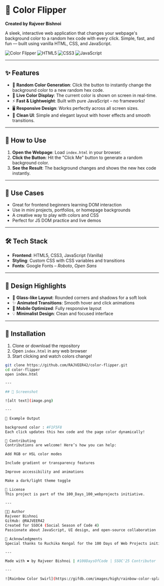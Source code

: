# 🎨 Color Flipper

**Created by Rajveer Bishnoi**

A sleek, interactive web application that changes your webpage's background color to a random hex code with every click. Simple, fast, and fun — built using vanilla HTML, CSS, and JavaScript.

![Color Flipper](https://img.shields.io/badge/Color-Flipper-blueviolet?style=for-the-badge&logo=dropbox)
![HTML5](https://img.shields.io/badge/HTML5-E34F26?style=for-the-badge&logo=html5&logoColor=white)
![CSS3](https://img.shields.io/badge/CSS3-1572B6?style=for-the-badge&logo=css3&logoColor=white)
![JavaScript](https://img.shields.io/badge/JavaScript-F7DF1E?style=for-the-badge&logo=javascript&logoColor=black)

---

## ✨ Features

- 🎯 **Random Color Generation**: Click the button to instantly change the background color to a new random hex code.
- 🎨 **Live Color Display**: The current color is shown on screen in real-time.
- ⚡ **Fast & Lightweight**: Built with pure JavaScript – no frameworks!
- 🖥️ **Responsive Design**: Works perfectly across all screen sizes.
- 🧼 **Clean UI**: Simple and elegant layout with hover effects and smooth transitions.

---

## 🚀 How to Use

1. **Open the Webpage**: Load `index.html` in your browser.
2. **Click the Button**: Hit the "Click Me" button to generate a random background color.
3. **See the Result**: The background changes and shows the new hex code instantly.

---

## 🎯 Use Cases

- Great for frontend beginners learning DOM interaction  
- Use in mini projects, portfolios, or homepage backgrounds  
- A creative way to play with colors and CSS  
- Perfect for JS DOM practice and live demos  

---

## 🛠️ Tech Stack

- **Frontend**: HTML5, CSS3, JavaScript (Vanilla)
- **Styling**: Custom CSS with CSS variables and transitions
- **Fonts**: Google Fonts – *Roboto*, *Open Sans*

---

## 🎨 Design Highlights

- 🧊 **Glass-like Layout**: Rounded corners and shadows for a soft look
- ✨ **Animated Transitions**: Smooth hover and click animations
- 📱 **Mobile Optimized**: Fully responsive layout
- 💡 **Minimalist Design**: Clean and focused interface

---

## 🔧 Installation

1. Clone or download the repository
2. Open `index.html` in any web browser
3. Start clicking and watch colors change!

```bash
git clone https://github.com/RAJVEER42/color-flipper.git
cd color-flipper
open index.html

---

## 📸 Screenshot

![alt text](image.png)

---

🧪 Example Output

background color : #F1F5F8
Each click updates this hex code and the page color dynamically!

🤝 Contributing
Contributions are welcome! Here’s how you can help:

Add RGB or HSL color modes

Include gradient or transparency features

Improve accessibility and animations

Make a dark/light theme toggle

📝 License
This project is part of the 100_Days_100_webprojects initiative.

--- 

👨‍💻 Author
Rajveer Bishnoi
GitHub: @RAJVEER42
Created for SSOC4 (Social Season of Code 4)
Passionate about JavaScript, UI design, and open-source collaboration

🙏 Acknowledgments
Special thanks to Ruchika Kengal for the 100 Days of Web Projects initiative

---

Made with ❤️ by Rajveer Bishnoi | #100DaysOfCode | SSOC'25 Contributor

---

![Rainbow Color Swirl](https://gifdb.com/images/high/rainbow-color-splash-trippy-animation-qf3s3v04tsnwxh1z.gif)





